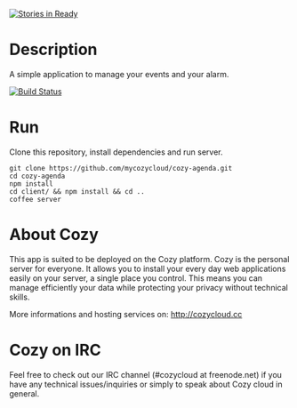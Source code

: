 [![Stories in Ready](https://badge.waffle.io/mycozycloud/cozy-calendar.png?label=ready)](https://waffle.io/mycozycloud/cozy-calendar)  

# Description

A simple application to manage your events and your alarm.

[![Build
Status](https://travis-ci.org/mycozycloud/cozy-agenda.png?branch=master)](https://travis-ci.org/mycozycloud/cozy-agenda)

# Run

Clone this repository, install dependencies and run server.

    git clone https://github.com/mycozycloud/cozy-agenda.git
    cd cozy-agenda
    npm install
    cd client/ && npm install && cd ..
    coffee server

# About Cozy

This app is suited to be deployed on the Cozy platform. Cozy is the personal
server for everyone. It allows you to install your every day web applications
easily on your server, a single place you control. This means you can manage
efficiently your data while protecting your privacy without technical skills.

More informations and hosting services on:
http://cozycloud.cc

# Cozy on IRC

Feel free to check out our IRC channel (#cozycloud at freenode.net) if you 
have any technical issues/inquiries or simply to speak about Cozy cloud in 
general.
